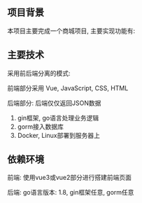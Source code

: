 ##  **项目背景** 

本项目主要完成一个商城项目, 主要实现功能有:

## 主要技术

采用前后端分离的模式:

前端部分采用 Vue, JavaScript, CSS, HTML

后端部分:  后端仅仅返回JSON数据

1. gin框架, go语言处理业务逻辑
2. gorm接入数据库 
3. Docker, Linux部署到服务器上 

## 依赖环境

前端: 使用vue3或vue2部分进行搭建前端页面

后端: go语言版本: 1.8, gin框架任意, gorm任意



